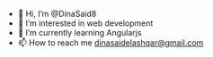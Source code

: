 - 👋 Hi, I’m @DinaSaid8
- 👀 I’m interested in web development
- 🌱 I’m currently learning Angularjs
- 📫 How to reach me dinasaidelashqar@gmail.com

<!---
DinaSaid8/DinaSaid8 is a ✨ special ✨ repository because its `README.md` (this file) appears on your GitHub profile.
You can click the Preview link to take a look at your changes.
--->
